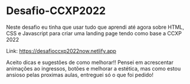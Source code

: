 # Desafio-CCXP2022
Neste desafio eu tinha que usar tudo que aprendi até agora sobre HTML, CSS e Javascript para criar uma landing page tendo como base a CCXP 2022

Link: https://desafioccxp2022now.netlify.app

Aceito dicas e sugestões de como melhorar!!
Pensei em acrescentar animações ao ingressos, botões e melhorar a estética, mas como estou ansioso pelas proximas aulas, entreguei só o que foi pedido! 
